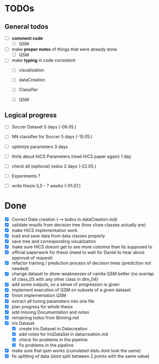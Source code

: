 # TODOs

## General todos

* [ ] __comment code__
  * [ ] QSM
* [ ] make __proper notes__ of things that were already done
  * [ ] QSM
* [ ] make __typing__ in code consistent
  * [ ] visualization
  * [ ] dataCreation
  * [ ] Classifier
  * [ ] QSM


## Logical progress

* [ ] Soccer Dataset                                              5 days  (-08.05.)
* [ ] NN classifier for Soccer                                    5 days  (-15.05.)
* [ ] optimize parameters                                         3 days  
* [ ] think about HiCS Parameters (read HiCS paper again)         1 day
* [ ] check all (optional) todos                                  2 days  (-22.05.)
* [ ] Experiments                                                 ?
* [ ] write thesis                                                5,5 - ? weeks (-01.07.)



# Done

* [x] Correct Data creation (--> todos in dataCreation.md)
* [x] validate results from decision tree (how close classes actually are)
* [x] make HiCS implementation work
* [x] load and save data from data classes properly
* [x] save tree and corresponding visualization
* [x] make sure HiCS doesnt get to see more columns than its supposed to
* [x] official paperwork for thesis (need to wait for Daniel to hear about
approval of request)
* [x] refactor training / prediction process of decision trees (prediction not
needed)
* [x] change dataset to show weaknesses of vanilla QSM better (no overlap of
class_05 with any other class in dim_04)
* [x] add some outputs, so a sense of progression is given
* [x] implement execution of QSM on subsets of a given dataset
* [x] finish implementation QSM
* [x] extract all tuning parameters into one file
* [x] plan progress for whole thesis
* [x] add missing Documentation and notes
* [x] remaining todos from Binning.md
* [x] iris Dataset
  * [x] create Iris Dataset in Datacreation
  * [x] add notes for IrisDataSet in datacreation.md
  * [x] check for problems in the pipeline
  * [x] fix problems in the pipeline
* [x] make sure that qsm works (cumulated dists dont look the same)
* [x] fix splitting of data (dont split between 2 points with the same value)